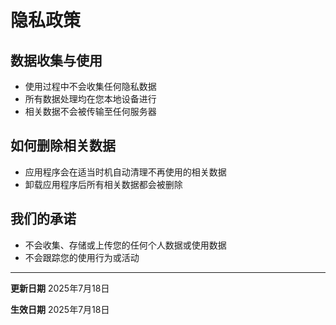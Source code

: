 
# 隐私政策

## 数据收集与使用

- 使用过程中不会收集任何隐私数据
- 所有数据处理均在您本地设备进行
- 相关数据不会被传输至任何服务器

## 如何删除相关数据

- 应用程序会在适当时机自动清理不再使用的相关数据
- 卸载应用程序后所有相关数据都会被删除

## 我们的承诺

- 不会收集、存储或上传您的任何个人数据或使用数据
- 不会跟踪您的使用行为或活动

---

**更新日期** 2025年7月18日

**生效日期** 2025年7月18日